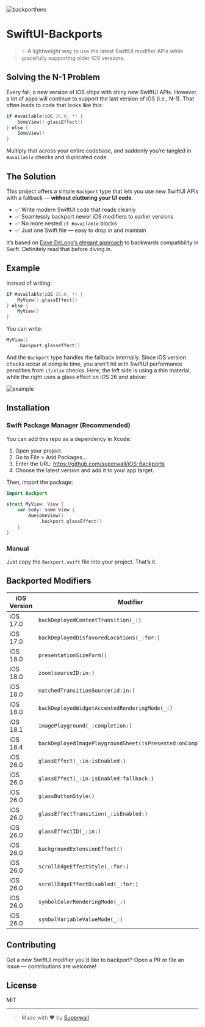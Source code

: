 
![backporthero](https://github.com/user-attachments/assets/483d9db8-7fdf-4ce5-9ae4-6b6d0004184b)

# SwiftUI-Backports

> ✨ A lightweight way to use the latest SwiftUI modifier APIs while gracefully supporting older iOS versions.


## Solving the N-1 Problem

Every fall, a new version of iOS ships with shiny new SwiftUI APIs. However, a lot of apps will continue to support the last version of iOS (i.e., N-1). That often leads to code that looks like this:

```swift
if #available(iOS 26.0, *) {
    SomeView().glassEffect()
} else {
    SomeView()
}
```

Multiply that across your entire codebase, and suddenly you’re tangled in `#available` checks and duplicated code.

## The Solution

This project offers a simple `Backport` type that lets you use new SwiftUI APIs with a fallback — **without cluttering your UI code**.

- ✅ Write modern SwiftUI code that reads cleanly
- ✅ Seamlessly backport newer iOS modifiers to earlier versions
- ✅ No more nested `if #available` blocks
- ✅ Just one Swift file — easy to drop in and maintain

It’s based on [Dave DeLong’s elegant approach](https://davedelong.com/blog/2021/10/09/simplifying-backwards-compatibility-in-swift/) to backwards compatibility in Swift. Definitely read that before diving in.

## Example

Instead of writing:

```swift
if #available(iOS 26.0, *) {
    MyView().glassEffect()
} else {
    MyView()
}
```

You can write:

```swift
MyView()
    .backport.glasseffect()
```

And the `Backport` type handles the fallback internally. Since iOS version checks occur at compile time, you aren't hit with SwiftUI performance penalities from `if/else` checks. Here, the left side is using a thin material, while the right uses a glass effect on iOS 26 and above:

![example](https://github.com/user-attachments/assets/397a5b20-8d70-4caf-a3e6-70c382cb150e)


## Installation

### Swift Package Manager (Recommended)
You can add this repo as a dependency in Xcode:
1. Open your project.
2. Go to File > Add Packages…
3. Enter the URL: https://github.com/superwall/iOS-Backports
4. Choose the latest version and add it to your app target.

Then, import the package:
```swift
import Backport

struct MyView: View {
    var body: some View {
        AwesomeView()
            .backport.glassEffect()
    }
}
```

### Manual 
Just copy the `Backport.swift` file into your project. That’s it.

## Backported Modifiers

| iOS Version | Modifier                                | Description                                      |
|-------------|------------------------------------------|--------------------------------------------------|
| iOS 17.0    | `backDeployedContentTransition(_:)`     | Applies numeric text content transitions         |
| iOS 17.0    | `backDeployedDisfavoredLocations(_:for:)` | Sets widget disfavored locations               |
| iOS 18.0    | `presentationSizeForm()`                | Applies `.presentationSizing(.form)`            |
| iOS 18.0    | `zoom(sourceID:in:)`                    | Applies a zoom navigation transition             |
| iOS 18.0    | `matchedTransitionSource(id:in:)`       | Marks a view as a matched transition source      |
| iOS 18.0    | `backDeployedWidgetAccentedRenderingMode(_:)` | Sets widget image accent rendering mode    |
| iOS 18.1    | `imagePlayground(_:completion:)`        | Presents an image playground sheet               |
| iOS 18.4    | `backDeployedImagePlaygroundSheet(isPresented:onCompletion:)` | Presents Image Playground sheet safely |
| iOS 26.0    | `glassEffect(_:in:isEnabled:)`          | Applies a glass effect                           |
| iOS 26.0    | `glassEffect(_:in:isEnabled:fallback:)`| Glass effect with fallback for unsupported OS    |
| iOS 26.0    | `glassButtonStyle()`                    | Applies the glass button style                   |
| iOS 26.0    | `glassEffectTransition(_:isEnabled:)`   | Animates glass transitions                       |
| iOS 26.0    | `glassEffectID(_:in:)`                  | Tags glass views for matched animations          |
| iOS 26.0    | `backgroundExtensionEffect()`           | Extends background beyond safe areas             |
| iOS 26.0    | `scrollEdgeEffectStyle(_:for:)`         | Customizes scroll view edge effects              |
| iOS 26.0    | `scrollEdgeEffectDisabled(_:for:)`      | Disables scroll edge effects                     |
| iOS 26.0    | `symbolColorRenderingMode(_:)`          | Sets symbol image rendering mode                 |
| iOS 26.0    | `symbolVariableValueMode(_:)`           | Sets variable value rendering mode               |

## Contributing

Got a new SwiftUI modifier you'd like to backport? Open a PR or file an issue — contributions are welcome!

## License

MIT

---

> Made with ❤️ by [Superwall](https://superwall.com)
